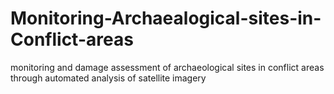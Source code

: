 # Monitoring-Archaealogical-sites-in-Conflict-areas
monitoring and damage assessment of  archaeological sites in conflict areas through automated analysis of satellite imagery 
